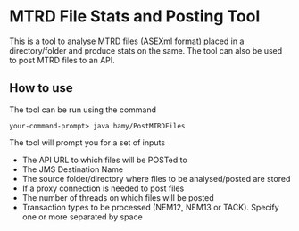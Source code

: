 # MTRD File Stats and Posting Tool

This is a tool to analyse MTRD files (ASEXml format) placed in a directory/folder and produce stats on the same.
The tool can also be used to post MTRD files to an API. 

## How to use
The tool can be run using the command

`your-command-prompt> java hamy/PostMTRDFiles`

The tool will prompt you for a set of inputs
* The API URL to which files will be POSTed to
* The JMS Destination Name
* The source folder/directory where files to be analysed/posted are stored
* If a proxy connection is needed to post files
* The number of threads on which files will be posted
* Transaction types to be processed (NEM12, NEM13 or TACK). Specify one or more separated by space
